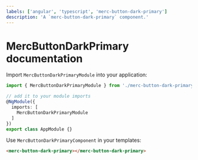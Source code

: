 ```yaml
---
labels: ['angular', 'typescript', 'merc-button-dark-primary']
description: 'A `merc-button-dark-primary` component.'
---
```


# MercButtonDarkPrimary documentation

Import `MercButtonDarkPrimaryModule` into your application:

```ts
import { MercButtonDarkPrimaryModule } from './merc-button-dark-primary.module';

// add it to your module imports
@NgModule({
  imports: [
    MercButtonDarkPrimaryModule
  ]
})
export class AppModule {}
```

Use `MercButtonDarkPrimaryComponent` in your templates:

```html
<merc-button-dark-primary></merc-button-dark-primary>
```
